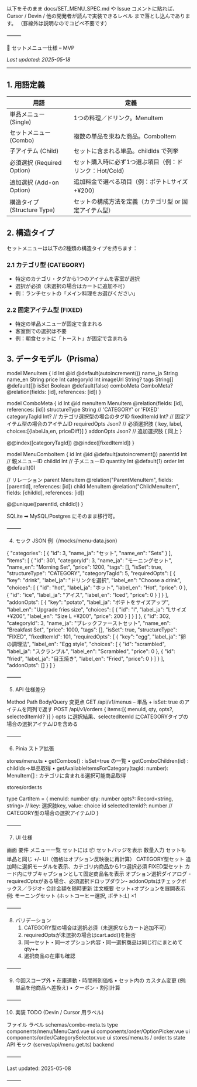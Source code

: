 以下をそのまま docs/SET_MENU_SPEC.md や Issue コメントに貼れば、
Cursor / Devin / 他の開発者が読んで実装できるレベル まで落とし込んであります。
（罫線外は説明なのでコピペ不要です）

⸻

🍱 セットメニュー仕様 – MVP

_Last updated: 2025-05-18_

---

## 1. 用語定義

| 用語 | 定義 |
|------|------|
| 単品メニュー (Single) | 1つの料理／ドリンク。MenuItem |
| セットメニュー (Combo) | 複数の単品を束ねた商品。ComboItem |
| 子アイテム (Child) | セットに含まれる単品。childIds で列挙 |
| 必須選択 (Required Option) | セット購入時に必ず1つ選ぶ項目（例：ドリンク：Hot/Cold） |
| 追加選択 (Add-on Option) | 追加料金で選べる項目（例：ポテトLサイズ +¥200） |
| 構造タイプ (Structure Type) | セットの構成方法を定義（カテゴリ型 or 固定アイテム型） |

## 2. 構造タイプ

セットメニューは以下の2種類の構造タイプを持ちます：

### 2.1 カテゴリ型 (CATEGORY)

- 特定のカテゴリ・タグから1つのアイテムを客室が選択
- 選択が必須（未選択の場合はカートに追加不可）
- 例：ランチセットの「メイン料理をお選びください」

### 2.2 固定アイテム型 (FIXED)

- 特定の単品メニューが固定で含まれる
- 客室側での選択は不要
- 例：朝食セットに「トースト」が固定で含まれる

## 3. データモデル（Prisma）

model MenuItem {
  id              Int       @id @default(autoincrement())
  name_ja         String
  name_en         String
  price           Int
  categoryId      Int
  imageUrl        String?
  tags            String[]  @default([])
  isSet           Boolean   @default(false)
  comboMeta       ComboMeta? @relation(fields: [id], references: [id])
}

model ComboMeta {
  id            Int       @id
  menuItem      MenuItem  @relation(fields: [id], references: [id])
  structureType String    // 'CATEGORY' or 'FIXED'
  categoryTagId Int?      // カテゴリ選択型の場合のタグID
  fixedItemId   Int?      // 固定アイテム型の場合のアイテムID
  requiredOpts  Json?     // 必須選択肢 { key, label, choices:[{labelJa,en, priceDiff}] }
  addonOpts     Json?     // 追加選択肢 { 同上 }
  
  @@index([categoryTagId])
  @@index([fixedItemId])
}

model MenuComboItem {
  id          Int       @id @default(autoincrement())
  parentId    Int       // 親メニューID
  childId     Int       // 子メニューID
  quantity    Int       @default(1)
  order       Int       @default(0)
  
  // リレーション
  parent      MenuItem  @relation("ParentMenuItem", fields: [parentId], references: [id])
  child       MenuItem  @relation("ChildMenuItem", fields: [childId], references: [id])
  
  @@unique([parentId, childId])
}

SQLite ➡︎ MySQL/Postgres にそのまま移行可。

⸻

4. モック JSON 例（/mocks/menu-data.json）

{
  "categories": [
    { "id": 3, "name_ja": "セット", "name_en": "Sets" }
  ],
  "items": [
    { 
      "id": 301, 
      "categoryId": 3, 
      "name_ja": "モーニングセット",
      "name_en": "Morning Set", 
      "price": 1200, 
      "tags": [], 
      "isSet": true,
      "structureType": "CATEGORY",
      "categoryTagId": 5,
      "requiredOpts": [
        {
          "key": "drink",
          "label_ja": "ドリンクを選択",
          "label_en": "Choose a drink",
          "choices": [
            { "id": "hot", "label_ja": "ホット", "label_en": "Hot", "price": 0 },
            { "id": "ice", "label_ja": "アイス", "label_en": "Iced", "price": 0 }
          ]
        }
      ],
      "addonOpts": [
        {
          "key": "potato",
          "label_ja": "ポテトをサイズアップ",
          "label_en": "Upgrade fries size",
          "choices": [
            { "id": "l", "label_ja": "Lサイズ +¥200", "label_en": "Size L +¥200", "price": 200 }
          ]
        }
      ]
    },
    {
      "id": 302,
      "categoryId": 3,
      "name_ja": "ブレックファーストセット",
      "name_en": "Breakfast Set",
      "price": 1000,
      "tags": [],
      "isSet": true,
      "structureType": "FIXED",
      "fixedItemId": 101,
      "requiredOpts": [
        {
          "key": "egg",
          "label_ja": "卵の調理法",
          "label_en": "Egg style",
          "choices": [
            { "id": "scrambled", "label_ja": "スクランブル", "label_en": "Scrambled", "price": 0 },
            { "id": "fried", "label_ja": "目玉焼き", "label_en": "Fried", "price": 0 }
          ]
        }
      ],
      "addonOpts": []
    }
  ]
}


⸻

5. API 仕様差分

Method	Path	Body/Query	変更点
GET	/api/v1/menus	–	単品 + isSet: true のアイテムを同列で返す
POST	/api/v1/orders	{ items:[{ menuId, qty, opts?, selectedItemId? }] }	opts に選択結果、selectedItemId にCATEGORYタイプの場合の選択アイテムIDを含める


⸻

6. Pinia ストア拡張

stores/menu.ts
	•	getCombos() : isSet=true の一覧
	•	getComboChildren(id) : childIds→単品取得
	•	getAvailableItemsForCategory(tagId: number): MenuItem[] : カテゴリに含まれる選択可能商品取得

stores/order.ts

type CartItem = {
  menuId: number
  qty: number
  opts?: Record<string, string>   // key: 選択肢key, value: choice id
  selectedItemId?: number // CATEGORY型の場合の選択アイテムID
}


⸻

7. UI 仕様

画面	要件
メニュー一覧	セットには 📦 セットバッジを表示
数量入力	セットも単品と同じ +/- UI（価格はオプション反映後に再計算）
CATEGORY型セット	追加時に選択モーダルを表示、カテゴリ内商品から1つ選択必須
FIXED型セット	カード内にサブキャプションとして固定商品名を表示
オプション選択ダイアログ	- requiredOptsがある場合、必須選択ドロップダウン- addonOptsはチェックボックス／ラジオ- 合計金額を随時更新
注文概要	セット+オプションを展開表示例: モーニングセット (ホットコーヒー選択, ポテト:L) ×1


⸻

8. バリデーション
	1.	CATEGORY型の場合は選択必須（未選択ならカート追加不可）
	2.	requiredOptsが未選択の場合はcart.add()を拒否
	3.	同一セット・同一オプション内容・同一選択商品は同じ行にまとめてqty++
	4.	選択商品の在庫も確認

⸻

9. 今回スコープ外
	•	在庫連動・時間帯別価格
	•	セット内の カスタム変更 (例: 単品を他商品へ差換え)
	•	クーポン・割引計算

⸻

10. 実装 TODO (Devin / Cursor 用ラベル)

ファイル	ラベル
schemas/combo-meta.ts	type
components/menu/MenuCard.vue	ui
components/order/OptionPicker.vue	ui
components/order/CategorySelector.vue	ui
stores/menu.ts / order.ts	state
API モック (server/api/menu.get.ts)	backend


⸻

Last updated: 2025-05-08

⸻
